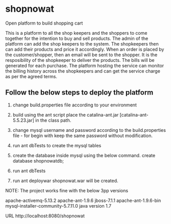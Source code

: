 # shopnowat
Open platform to build shopping cart

This is a platform to all the shop keepers and the shoppers to come together for the intention to buy and sell products.
The admin of the platform can add the shop keepers to the system. 
The shopkeepers then can add their products and price it accordingly.
When an order is placed by the customer/shopper, then an email will be sent to the shopper. It is the resposibility of the shopkeeper to deliver the products.
The bills will be generated for each purchase.
The platform hosting the service can monitor the billing history across the shopkeepers and can get the service charge as per the agreed terms.



Follow the below steps to deploy the platform
----------------------------------------------

1) change build.properties file according to your environment

2) build using the ant script
   place the catalina-ant.jar [catalina-ant-5.5.23.jar] in the class path.

3) change mysql username and password according to the build.properties file - for begin with keep the same password without modification.

4) run ant dbTests to create the mysql tables 

5) create the database inside mysql using the below command.
   create database shopnowatdb;

6) run ant dbTests

7) run ant deploywar
shopnowat.war will be created.

NOTE:
The project works fine with the below 3pp versions

apache-activemq-5.13.2
apache-ant-1.9.6
jboss-7.1.1
apache-ant-1.9.6-bin
mysql-installer-community-5.7.11.0
java version 1.7


URL
http://localhost:8080/shopnowat
